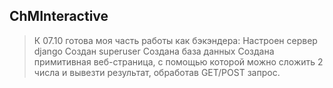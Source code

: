 ## ChMInteractive
 >К 07.10 готова моя часть работы как бэкэндера: 
 >Настроен сервер django 
 >Создан superuser 
 >Создана база данных
 >Создана примитивная веб-страница, с помощью которой можно сложить 2 числа и вывезти результат, обработав GET/POST запрос. 
